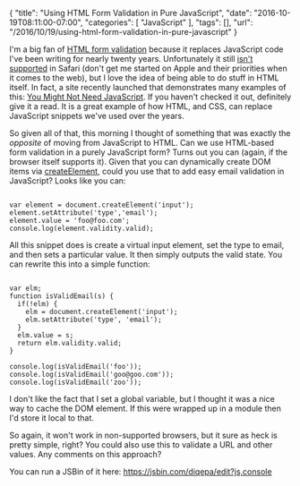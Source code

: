 
{
	"title": "Using HTML Form Validation in Pure JavaScript",
	"date": "2016-10-19T08:11:00-07:00",
	"categories": [
		"JavaScript"
	],
	"tags": [],
	"url": "/2016/10/19/using-html-form-validation-in-pure-javascript"
}

I'm a big fan of <a href="https://developer.mozilla.org/en-US/docs/Web/Guide/HTML/Forms/Data_form_validation">HTML form validation</a> because it replaces JavaScript code I've been writing for nearly twenty years. Unfortunately it still <a href="http://caniuse.com/#feat=form-validation">isn't supported</a> in Safari (don't get me started on Apple and their priorities when it comes to the web), but I love the idea of being able to do stuff in HTML itself. In fact, a site recently launched that demonstrates many examples of this: <a href="http://youmightnotneedjs.com/">You Might Not Need JavaScript</a>. If you haven't checked it out, definitely give it a read. It is a great example of how HTML, and CSS, can replace JavaScript snippets we've used over the years.

<!--more-->

So given all of that, this morning I thought of something that was exactly the *opposite* of moving from JavaScript to HTML. Can we use HTML-based form validation in a purely JavaScript form? Turns out you can (again, if the browser itself supports it). Given that you can dynamically create DOM items via <a href="https://developer.mozilla.org/en-US/docs/Web/API/Document/createElement">createElement</a>, could you use that to add easy email validation in JavaScript? Looks like you can:

<pre><code class="language-javascript">
var element = document.createElement('input');
element.setAttribute('type','email');
element.value = 'foo@foo.com';
console.log(element.validity.valid);
</code></pre>

All this snippet does is create a virtual input element, set the type to email, and then sets a particular value. It then simply outputs the valid state. You can rewrite this into a simple function:

<pre><code class="language-javascript">
var elm;
function isValidEmail(s) {
  if(!elm) {
    elm = document.createElement('input');
    elm.setAttribute('type', 'email');
  }
  elm.value = s;
  return elm.validity.valid;
}

console.log(isValidEmail('foo'));
console.log(isValidEmail('goo@goo.com'));
console.log(isValidEmail('zoo'));
</code></pre>

I don't like the fact that I set a global variable, but I thought it was a nice way to cache the DOM element. If this were wrapped up in a module then I'd store it local to that. 

So again, it won't work in non-supported browsers, but it sure as heck is pretty simple, right? You could also use this to validate a URL and other values. Any comments on this approach?

You can run a JSBin of it here: https://jsbin.com/diqepa/edit?js,console